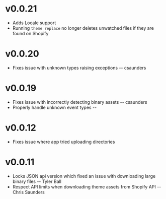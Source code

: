 # v0.0.21

* Adds Locale support
* Running `theme replace` no longer deletes unwatched files if they are found on Shopify

# v0.0.20

* Fixes issue with unknown types raising exceptions -- csaunders

# v0.0.19

* Fixes issue with incorrectly detecting binary assets -- csaunders
* Properly handle unknown event types -- 

# v0.0.12

* Fixes issue where app tried uploading directories

# v0.0.11

* Locks JSON api version which fixed an issue with downloading large binary files -- Tyler Ball
* Respect API limits when downloading theme assets from Shopify API -- Chris Saunders
